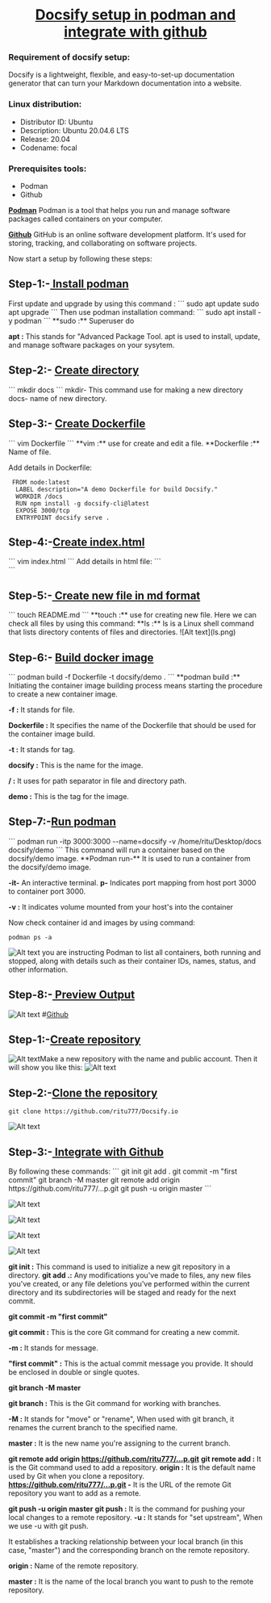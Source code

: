 <u><h1 style="text-align:center">Docsify setup in podman and integrate with github</h1></u>


<h3> Requirement of docsify setup:</h3>
Docsify is a lightweight, flexible, and easy-to-set-up documentation generator that can turn your Markdown documentation into a website.


<h3> Linux distribution:</h3>


- Distributor ID:   Ubuntu
- Description:  Ubuntu 20.04.6 LTS
- Release:  20.04
- Codename: focal
 <h3>Prerequisites tools:</h3>


-  Podman
-  Github
  
<u>**Podman**</u>
Podman is a tool  that helps you run and manage software packages called containers on your computer.

<u>**Github**</u>
GitHub is an online software development platform. It's used for storing, tracking, and collaborating on software projects.

Now start a setup by following these steps:

<h2>Step-1:-<u> Install podman </h2></u>
First update and upgrade by using this
command : 
```
sudo apt update
sudo apt upgrade
```
Then use podman installation command:
```
sudo apt install -y podman
```
**sudo :** Superuser do

**apt :** This stands for "Advanced Package Tool.
 apt is used to install, update, and manage software packages on your sysytem.

<h2>Step-2:- <u>Create directory</h2></u>
```
mkdir docs
```
mkdir- This command use for making a new directory
docs- name of new directory.
<h2> Step-3:- <u> Create Dockerfile</u></h2>
```
vim Dockerfile
```
**vim :** use for create and edit a file.
**Dockerfile :** Name of file.

Add details in Dockerfile:
```
 FROM node:latest
  LABEL description="A demo Dockerfile for build Docsify."
  WORKDIR /docs
  RUN npm install -g docsify-cli@latest
  EXPOSE 3000/tcp
  ENTRYPOINT docsify serve .

```
<h2>Step-4:-<u>Create index.html</u></h2>
```
vim index.html
```
Add details in html file:
```
<!-- index.html -->

<!DOCTYPE html>
<html>
  <head>
    <meta http-equiv="X-UA-Compatible" content="IE=edge,chrome=1" />
    <meta name="viewport" content="width=device-width,initial-scale=1" />
    <meta charset="UTF-8" />
    <link
      rel="stylesheet"
      href="//cdn.jsdelivr.net/npm/docsify@4/themes/vue.css"
    />
  </head>
  <body>
    <div id="app"></div>
    <script>
      window.$docsify = {
        //...
      };
    </script>
    <script src="//cdn.jsdelivr.net/npm/docsify@4"></script>
  </body>
</html>
```
<h2>Step-5:-<u> Create  new file in md format</u></h2>
```
touch README.md
```
**touch :** use for creating new file.
Here we can check all files by using this command:
**ls :** ls is a Linux shell command that lists directory contents of files and directories.
![Alt text](ls.png)
<h2>Step-6:- <u>Build docker image</u></h2>
```
 podman build -f Dockerfile -t docsify/demo .
```
**podman build :** Initiating the container image building process means starting the procedure to create a new container image. 

**-f :** It stands for file.

**Dockerfile :** It specifies the name of the Dockerfile that should be used for the container image build.

**-t :** It stands for tag.

**docsify :** This is the name for the image.

**/ :** It uses for path separator in file and directory path.

**demo :** This is the tag for the image.
<h2>Step-7:-<u>Run podman</u></h2>
```
podman run -itp 3000:3000 --name=docsify -v /home/ritu/Desktop/docs
 docsify/demo
 ```
 This command  will run a container based on the docsify/demo image.
 **Podman run-** It is used to run a container from the docsify/demo image.

   **-it-** An interactive terminal.
   **p-** Indicates port mapping from host port 3000 to container port 3000.

**-v :** It indicates volume mounted from your host's into the container

 Now check container id and images by using command:
 ```
podman ps -a
```
![Alt text](id.png)
 you are instructing Podman to list all containers, both running and stopped, along with details such as their container IDs, names, status, and other information. 
 <h2>Step-8:-<u> Preview Output</u></h2>

 ![Alt text](local.png)
#<u>Github</u>

 <h2>Step-1:-<u>Create repository</u> </h2>

![Alt text](repo.png)Make a new repository with the  name and public account.
Then it will show you like this:
![Alt text](command.png)




<h2>Step-2:-<u>Clone the repository</u></h2>

``` 
git clone https://github.com/ritu777/Docsify.io
```
![Alt text](clone.png)

<h2>Step-3:-<u> Integrate with Github</u></h2>By following these commands:
```
git init
git add .
git commit -m "first commit"
git branch -M master
git remote add origin https://github.com/ritu777/...p.git
git push -u origin master
```




![Alt text](init.png)

![Alt text](add.png)

![Alt text](commit.png)

![Alt text](branch.png)

**git init :** This command is used to initialize a new git repository in a directory.
**git add .:** Any modifications you've made to files, any new files you've created, or any file deletions you've performed within the current directory and its subdirectories will be staged and ready for the next commit.

**git commit -m "first commit"**

**git commit :** This is the core Git command for creating a new commit.

**-m :** It stands for message.

**"first commit" :** This is the actual commit message you provide. It should be enclosed in double or single quotes. 

**git branch -M master**

**git branch :** This is the Git command for working with branches.

 **-M :** It stands for "move" or "rename", When used with git branch, it renames the current branch to the specified name.

 **master :** It is the new name you're assigning to the current branch.

 **git remote add origin https://github.com/ritu777/...p.git**
 **git remote add :** It is the Git command used to add a repository.
 **origin :** It is the default name used by Git when you clone a repository.
 **https://github.com/ritu777/...p.git -** It is the URL of the remote Git repository you want to add as a remote.

**git push -u origin master**
**git push :** It is the command for pushing your local changes to a remote repository. 
**-u :** It stands for "set upstream", When we use -u with git push. 

It establishes a tracking relationship between your local branch (in this case, "master") and the corresponding branch on the remote repository. 

**origin :** Name of the remote repository. 

**master :** It is the name of the local branch you want to push to the remote repository.























